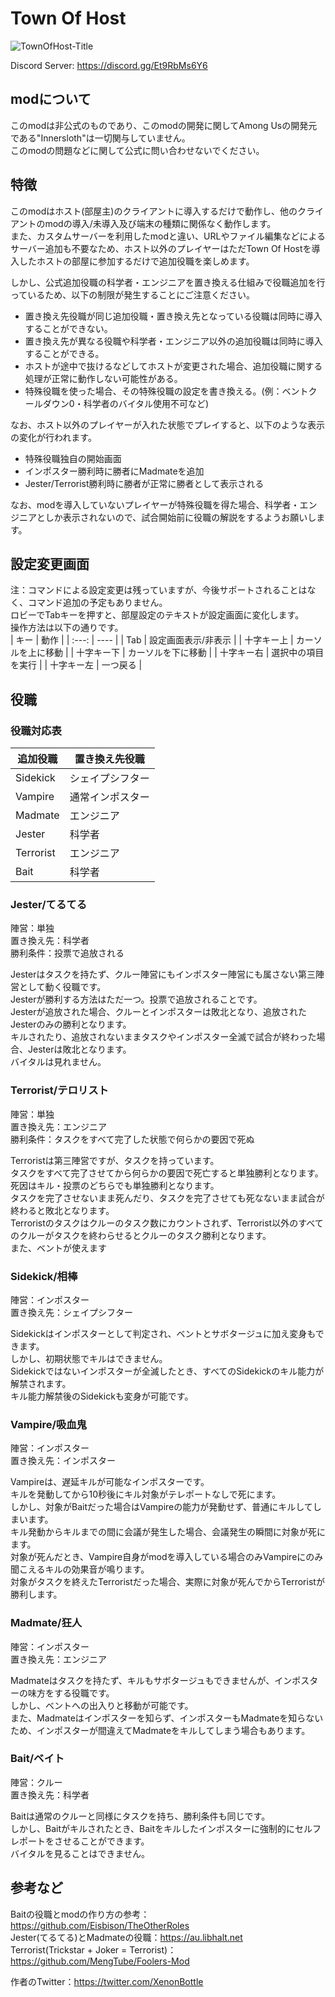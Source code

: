 # Town Of Host
![TownOfHost-Title](https://user-images.githubusercontent.com/51523918/147845737-440bc415-0d0f-42eb-b1d4-6aab36937bd4.jpg)

Discord Server: https://discord.gg/Et9RbMs6Y6
## modについて

このmodは非公式のものであり、このmodの開発に関してAmong Usの開発元である"Innersloth"は一切関与していません。<br>
このmodの問題などに関して公式に問い合わせないでください。<br>

## 特徴

このmodはホスト(部屋主)のクライアントに導入するだけで動作し、他のクライアントのmodの導入/未導入及び端末の種類に関係なく動作します。<br>
また、カスタムサーバーを利用したmodと違い、URLやファイル編集などによるサーバー追加も不要なため、ホスト以外のプレイヤーはただTown Of Hostを導入したホストの部屋に参加するだけで追加役職を楽しめます。<br>

しかし、公式追加役職の科学者・エンジニアを置き換える仕組みで役職追加を行っているため、以下の制限が発生することにご注意ください。<br>

- 置き換え先役職が同じ追加役職・置き換え先となっている役職は同時に導入することができない。
- 置き換え先が異なる役職や科学者・エンジニア以外の追加役職は同時に導入することができる。
- ホストが途中で抜けるなどしてホストが変更された場合、追加役職に関する処理が正常に動作しない可能性がある。
- 特殊役職を使った場合、その特殊役職の設定を書き換える。(例：ベントクールダウン0・科学者のバイタル使用不可など)

なお、ホスト以外のプレイヤーが入れた状態でプレイすると、以下のような表示の変化が行われます。<br>

- 特殊役職独自の開始画面
- インポスター勝利時に勝者にMadmateを追加
- Jester/Terrorist勝利時に勝者が正常に勝者として表示される

なお、modを導入していないプレイヤーが特殊役職を得た場合、科学者・エンジニアとしか表示されないので、試合開始前に役職の解説をするようお願いします。<br>

## 設定変更画面
注：コマンドによる設定変更は残っていますが、今後サポートされることはなく、コマンド追加の予定もありません。<br>
ロビーでTabキーを押すと、部屋設定のテキストが設定画面に変化します。<br>
操作方法は以下の通りです。<br>
| キー | 動作 |
| :---: | ---- |
| Tab | 設定画面表示/非表示 |
| 十字キー上 | カーソルを上に移動 |
| 十字キー下 | カーソルを下に移動 |
| 十字キー右 | 選択中の項目を実行 |
| 十字キー左 | 一つ戻る |

## 役職

### 役職対応表
| 追加役職 | 置き換え先役職 |
| ---- | ---- |
| Sidekick | シェイプシフター |
| Vampire | 通常インポスター |
| Madmate | エンジニア |
| Jester | 科学者 |
| Terrorist | エンジニア |
| Bait | 科学者 |

### Jester/てるてる

陣営：単独<br>
置き換え先：科学者<br>
勝利条件：投票で追放される<br>

Jesterはタスクを持たず、クルー陣営にもインポスター陣営にも属さない第三陣営として動く役職です。<br>
Jesterが勝利する方法はただ一つ。投票で追放されることです。<br>
Jesterが追放された場合、クルーとインポスターは敗北となり、追放されたJesterのみの勝利となります。<br>
キルされたり、追放されないままタスクやインポスター全滅で試合が終わった場合、Jesterは敗北となります。<br>
バイタルは見れません。

### Terrorist/テロリスト

陣営：単独<br>
置き換え先：エンジニア<br>
勝利条件：タスクをすべて完了した状態で何らかの要因で死ぬ<br>

Terroristは第三陣営ですが、タスクを持っています。<br>
タスクをすべて完了させてから何らかの要因で死亡すると単独勝利となります。<br>
死因はキル・投票のどちらでも単独勝利となります。<br>
タスクを完了させないまま死んだり、タスクを完了させても死なないまま試合が終わると敗北となります。<br>
Terroristのタスクはクルーのタスク数にカウントされず、Terrorist以外のすべてのクルーがタスクを終わらせるとクルーのタスク勝利となります。<br>
また、ベントが使えます<br>

### Sidekick/相棒

陣営：インポスター<br>
置き換え先：シェイプシフター<br>

Sidekickはインポスターとして判定され、ベントとサボタージュに加え変身もできます。<br>
しかし、初期状態でキルはできません。<br>
Sidekickではないインポスターが全滅したとき、すべてのSidekickのキル能力が解禁されます。<br>
キル能力解禁後のSidekickも変身が可能です。<br>

### Vampire/吸血鬼

陣営：インポスター<br>
置き換え先：インポスター<br>

Vampireは、遅延キルが可能なインポスターです。<br>
キルを発動してから10秒後にキル対象がテレポートなしで死にます。<br>
しかし、対象がBaitだった場合はVampireの能力が発動せず、普通にキルしてしまいます。<br>
キル発動からキルまでの間に会議が発生した場合、会議発生の瞬間に対象が死にます。<br>
対象が死んだとき、Vampire自身がmodを導入している場合のみVampireにのみ聞こえるキルの効果音が鳴ります。<br>
対象がタスクを終えたTerroristだった場合、実際に対象が死んでからTerroristが勝利します。<br>

### Madmate/狂人

陣営：インポスター<br>
置き換え先：エンジニア<br>

Madmateはタスクを持たず、キルもサボタージュもできませんが、インポスターの味方をする役職です。<br>
しかし、ベントへの出入りと移動が可能です。<br>
また、Madmateはインポスターを知らず、インポスターもMadmateを知らないため、インポスターが間違えてMadmateをキルしてしまう場合もあります。<br>

### Bait/ベイト

陣営：クルー<br>
置き換え先：科学者<br>

Baitは通常のクルーと同様にタスクを持ち、勝利条件も同じです。<br>
しかし、Baitがキルされたとき、Baitをキルしたインポスターに強制的にセルフレポートをさせることができます。<br>
バイタルを見ることはできません。<br>

## 参考など

Baitの役職とmodの作り方の参考：https://github.com/Eisbison/TheOtherRoles<br>
Jester(てるてる)とMadmateの役職：https://au.libhalt.net<br>
Terrorist(Trickstar + Joker = Terrorist)：https://github.com/MengTube/Foolers-Mod

作者のTwitter：https://twitter.com/XenonBottle
